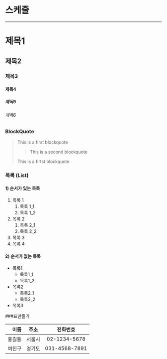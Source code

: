 # 스케줄

---

# 제목1

## 제목2

### 제목3

#### 제목4

##### 제목5

###### 제목6

### BlockQuote

> This is a first blockquote
>
> > This is a second blockquote
>
> This is a firtst blockquote

### 목록 (List)

#### 1) 순서가 있는 목록

1. 목록 1
   1. 목록 1_1
   2. 목록 1_2
2. 목록 2
   1. 목록 2_1
   2. 목록 2_2
3. 목록 3
4. 목록 4

#### 2) 순서가 없는 목록

- 목록1
  - 목록1_1
  - 목록1_2
- 목록2
  - 목록2_1
  - 목록2_2
- 목록3

###표만들기

|   이름 |  주소  |   전화번호    |
| -----: | :----: | :-----------: |
| 홍길동 | 서울시 | 02-1234-5678  |
| 여진구 | 경기도 | 031-4568-7891 |
